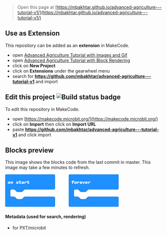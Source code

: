 
> Open this page at [https://mbakhtar.github.io/advanced-agriculture---tutorial-v1/](https://mbakhtar.github.io/advanced-agriculture---tutorial-v1/)

## Use as Extension

This repository can be added as an **extension** in MakeCode.

* open [Advanced Agriculture Tutorial with images and Gif](https://makecode.microbit.org/#tutorial:47047-41021-31096-65750)
* open [Advanced Agriculture Tutorial with Block Rendering](https://makecode.microbit.org/#tutorial:66778-74308-72583-95275)
* click on **New Project**
* click on **Extensions** under the gearwheel menu
* search for **https://github.com/mbakhtar/advanced-agriculture---tutorial-v1** and import

## Edit this project ![Build status badge](https://github.com/mbakhtar/advanced-agriculture---tutorial-v1/workflows/MakeCode/badge.svg)

To edit this repository in MakeCode.

* open [https://makecode.microbit.org/](https://makecode.microbit.org/)
* click on **Import** then click on **Import URL**
* paste **https://github.com/mbakhtar/advanced-agriculture---tutorial-v1** and click import

## Blocks preview

This image shows the blocks code from the last commit in master.
This image may take a few minutes to refresh.

![A rendered view of the blocks](https://github.com/mbakhtar/advanced-agriculture---tutorial-v1/raw/master/.github/makecode/blocks.png)

#### Metadata (used for search, rendering)

* for PXT/microbit
<script src="https://makecode.com/gh-pages-embed.js"></script><script>makeCodeRender("{{ site.makecode.home_url }}", "{{ site.github.owner_name }}/{{ site.github.repository_name }}");</script>
